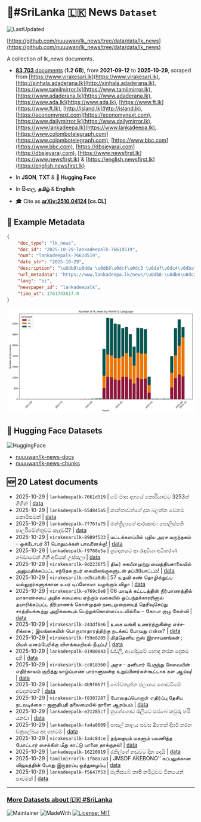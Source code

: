 # 📄#SriLanka 🇱🇰 News `Dataset`

![LastUpdated](https://img.shields.io/badge/last_updated-2025--10--29_18:57:13-green)

[https://github.com/nuuuwan/lk_news/tree/data/data/lk_news](https://github.com/nuuuwan/lk_news/tree/data/data/lk_news)

A collection of lk_news documents.

- [**83,703** documents](https://github.com/nuuuwan/lk_news/tree/data/data/lk_news) (**1.2 GB**), from **2021-09-12** to **2025-10-29**, scraped from [https://www.virakesari.lk](https://www.virakesari.lk), [http://sinhala.adaderana.lk](http://sinhala.adaderana.lk), [https://www.tamilmirror.lk](https://www.tamilmirror.lk), [https://www.adaderana.lk](https://www.adaderana.lk), [https://www.ada.lk](https://www.ada.lk), [https://www.ft.lk](https://www.ft.lk), [http://island.lk](http://island.lk), [https://economynext.com](https://economynext.com), [https://www.dailymirror.lk](https://www.dailymirror.lk), [https://www.lankadeepa.lk](https://www.lankadeepa.lk), [https://www.colombotelegraph.com](https://www.colombotelegraph.com), [https://www.bbc.com](https://www.bbc.com), [https://dbsjeyaraj.com](https://dbsjeyaraj.com), [https://www.newsfirst.lk](https://www.newsfirst.lk) & [https://english.newsfirst.lk](https://english.newsfirst.lk)

- In **JSON**, **TXT** & **🤗 Hugging Face**

- In **සිංහල**, **தமிழ்** & **English**

- 🎓 Cite as **[arXiv:2510.04124](https://arxiv.org/abs/2510.04124) [cs.CL]**

## 📝 Example Metadata

```json
{
    "doc_type": "lk_news",
    "doc_id": "2025-10-29-lankadeepalk-7661d519",
    "num": "lankadeepalk-7661d519",
    "date_str": "2025-10-29",
    "description": "\u0db8\u0dda \u0db8\u0dcf\u0dc3 \u0daf\u0dc4\u0dba\u0dda \u0d9a\u0ddc\u0dbb\u0dd2\u0dba\u0dcf\u0dc0\u0da7 3253\u0d9a\u0dca \u0d9c\u0dd2\u0dc4\u0dd2\u0db1\u0dca",
    "url_metadata": "https://www.lankadeepa.lk/news/\u0db8-\u0db8\u0dc3-\u0daf\u0dc4\u0dba-\u0d9a\u0dbb\u0dba\u0dc0\u0da7-3253\u0d9a-\u0d9c\u0dc4\u0db1/101-682331",
    "lang": "si",
    "newspaper_id": "lankadeepalk",
    "time_ut": 1761743617.0
}
```

![Chart](https://raw.githubusercontent.com/nuuuwan/lk_news/refs/heads/data/data/lk_news/docs_by_month_and_lang.png)

## 🤗 Hugging Face Datasets

![HuggingFace](https://img.shields.io/badge/-HuggingFace-FDEE21?style=for-the-badge&logo=HuggingFace)

- [nuuuwan/lk-news-docs](https://huggingface.co/datasets/nuuuwan/lk-news-docs)
- [nuuuwan/lk-news-chunks](https://huggingface.co/datasets/nuuuwan/lk-news-chunks)

## 🆕 20 Latest documents

- 2025-10-29 | `lankadeepalk-7661d519` | මේ මාස දහයේ කොරියාවට 3253ක් ගිහින් | [data](https://github.com/nuuuwan/lk_news/tree/data/data/lk_news/2020s/2025/2025-10-29-lankadeepalk-7661d519)
- 2025-10-29 | `lankadeepalk-65d845a5` | කාන්තාවන්ගේ  දුක බලන්න වෙනම කොමිසමක් | [data](https://github.com/nuuuwan/lk_news/tree/data/data/lk_news/2020s/2025/2025-10-29-lankadeepalk-65d845a5)
- 2025-10-29 | `lankadeepalk-7f76fa75` | මන්ත්‍රීලාගේ  ආරක්‍ෂාව: පොලිස්පති පාර්ලිමේන්තුවට  කැදවයි? | [data](https://github.com/nuuuwan/lk_news/tree/data/data/lk_news/2020s/2025/2025-10-29-lankadeepalk-7f76fa75)
- 2025-10-29 | `virakesarilk-8989f533` | மட்டக்களப்பில் புதிய அரச மருந்தகம் – ஒக்டோபர் 31 பொதுமக்கள் பாவனைக்கு! | [data](https://github.com/nuuuwan/lk_news/tree/data/data/lk_news/2020s/2025/2025-10-29-virakesarilk-8989f533)
- 2025-10-29 | `lankadeepalk-f9768e5a` | ශ්‍රමදානයට ආ රැඳවියා අධිකරණ ගබඩාවෙන් ගිනි අවියක් උස්සලා | [data](https://github.com/nuuuwan/lk_news/tree/data/data/lk_news/2020s/2025/2025-10-29-lankadeepalk-f9768e5a)
- 2025-10-29 | `virakesarilk-9d2236f5` | திடீர் சுகயீனமுற்று வைத்தியசாலையில் அனுமதிக்கப்பட்ட சந்தேக நபர் கைவிலங்குகளுடன் தப்பியோட்டம்! | [data](https://github.com/nuuuwan/lk_news/tree/data/data/lk_news/2020s/2025/2025-10-29-virakesarilk-9d2236f5)
- 2025-10-29 | `virakesarilk-ed5ca0db` | 57 உதவி கண் தொழில்நுட்ப வல்லுநர்களுக்கான உயர் டிப்ளோமா வழங்கும் விழா | [data](https://github.com/nuuuwan/lk_news/tree/data/data/lk_news/2020s/2025/2025-10-29-virakesarilk-ed5ca0db)
- 2025-10-29 | `virakesarilk-e769c0e8` | 06 மாடிக் கட்டடத்தின் நிர்மாணத்தில் மாகாணசபை அதிக சுமையை ஏற்கும் வகையில் ஒப்பந்தக்காரரினால் தயாரிக்கப்பட்ட நிர்மாணக் கொள்முதல் நடைமுறையைத் தெரிவுசெய்து சாத்தியக்கூற்று அறிக்கையும் பெற்றுக்கொள்ளப்படவில்லை – கோபா குழு கேள்வி | [data](https://github.com/nuuuwan/lk_news/tree/data/data/lk_news/2020s/2025/2025-10-29-virakesarilk-e769c0e8)
- 2025-10-29 | `virakesarilk-243df0e6` | உலக வங்கி உணர்த்­து­கின்ற  எச்­ச­ரிக்கை ; இலங்­கையின் பொரு­ளா­தா­ரத்­திற்கு நடக்கப் போவது என்ன? | [data](https://github.com/nuuuwan/lk_news/tree/data/data/lk_news/2020s/2025/2025-10-29-virakesarilk-243df0e6)
- 2025-10-29 | `virakesarilk-f59e8205` | மித்தெனிய ஐஸ் இரசாயனங்கள் ; பியல் மனம்பேரிக்கு விளக்கமறியல் நீடிப்பு! | [data](https://github.com/nuuuwan/lk_news/tree/data/data/lk_news/2020s/2025/2025-10-29-virakesarilk-f59e8205)
- 2025-10-29 | `lankadeepalk-01980043` | ඩඩ්ලි, ආණ්ඩුවේ හොඳ නරක දෙකම දකී | [data](https://github.com/nuuuwan/lk_news/tree/data/data/lk_news/2020s/2025/2025-10-29-lankadeepalk-01980043)
- 2025-10-29 | `virakesarilk-cc018360` | அரச - தனியார் பேருந்து சேவையின் எதிர்காலம் குறித்து யாழ்ப்பாண பாராளுமன்ற உறுப்பினர்கள்கூட்டாக கள ஆய்வு! | [data](https://github.com/nuuuwan/lk_news/tree/data/data/lk_news/2020s/2025/2025-10-29-virakesarilk-cc018360)
- 2025-10-29 | `lankadeepalk-4b9f067f` | බෝවතැන්න ජලාශය ගොඩවීමේ අවදානමක? | [data](https://github.com/nuuuwan/lk_news/tree/data/data/lk_news/2020s/2025/2025-10-29-lankadeepalk-4b9f067f)
- 2025-10-29 | `virakesarilk-f8307287` | போதைப்பொருள் எதிர்ப்பு தேசிய நடவடிக்கை – ஜனாதிபதி தலைமையில் நாளை ஆரம்பம் | [data](https://github.com/nuuuwan/lk_news/tree/data/data/lk_news/2020s/2025/2025-10-29-virakesarilk-f8307287)
- 2025-10-29 | `lankadeepalk-e21285cf` | නුගේගොඩ රැලියට සජබෙ කවුරු හරි යනවා | [data](https://github.com/nuuuwan/lk_news/tree/data/data/lk_news/2020s/2025/2025-10-29-lankadeepalk-e21285cf)
- 2025-10-29 | `lankadeepalk-fa4a8009` | පාසල් කාලය සවස 2තෙක් දීර්ඝ කරන චක්‍රලේඛය අද හෙටම | [data](https://github.com/nuuuwan/lk_news/tree/data/data/lk_news/2020s/2025/2025-10-29-lankadeepalk-fa4a8009)
- 2025-10-29 | `virakesarilk-1a4c84ce` | தந்தையும் மகளும் பயணித்த மோட்டார் சைக்கிள் மீது காட்டு யானை தாக்குதல்! | [data](https://github.com/nuuuwan/lk_news/tree/data/data/lk_news/2020s/2025/2025-10-29-virakesarilk-1a4c84ce)
- 2025-10-29 | `lankadeepalk-16220919` | රනිල්ගේ නඩුවට දින දෙයි | [data](https://github.com/nuuuwan/lk_news/tree/data/data/lk_news/2020s/2025/2025-10-29-lankadeepalk-16220919)
- 2025-10-29 | `tamilmirrorlk-1fb8aca3` | JMSDF AKEBONO’’ கப்பலுக்கான விஜயத்தின் போது இருதரப்பு ஒத்துழைப்பு | [data](https://github.com/nuuuwan/lk_news/tree/data/data/lk_news/2020s/2025/2025-10-29-tamilmirrorlk-1fb8aca3)
- 2025-10-29 | `lankadeepalk-f5647f53` | මැතිසබේ කෘෂි කමිටුවට චීනයෙන් පාඩමක් | [data](https://github.com/nuuuwan/lk_news/tree/data/data/lk_news/2020s/2025/2025-10-29-lankadeepalk-f5647f53)

---

### [More Datasets about 🇱🇰 #SriLanka](https://github.com/nuuuwan/lk_datasets)

![Maintainer](https://img.shields.io/badge/maintainer-nuuuwan-red)
![MadeWith](https://img.shields.io/badge/made_with-python-blue)
[![License: MIT](https://img.shields.io/badge/License-MIT-yellow.svg)](https://opensource.org/licenses/MIT)
